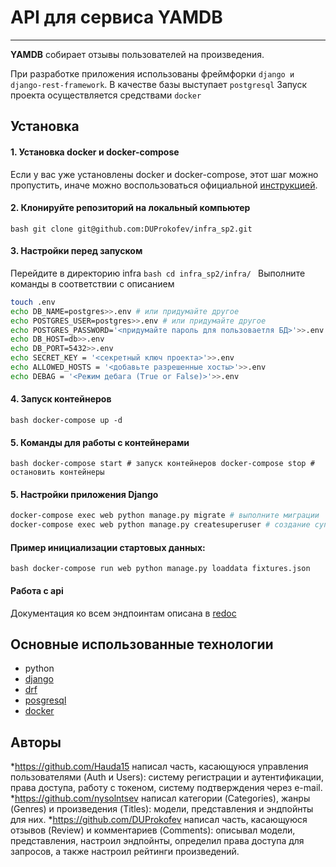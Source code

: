 # API для сервиса YAMDB
___
**YAMDB**  собирает отзывы пользователей на произведения.

При разработке приложения использованы фреймфорки `django и django-rest-framework`. В качестве базы выступает `postgresql`
Запуск проекта осуществляется средствами `docker`

## Установка

#### 1. Установка docker и docker-compose

Если у вас уже установлены docker и docker-compose, этот шаг можно пропустить, иначе можно воспользоваться официальной [инструкцией](https://docs.docker.com/engine/install/).

#### 2. Клонируйте репозиторий на локальный компьютер
`bash
git clone git@github.com:DUProkofev/infra_sp2.git
`

#### 3. Настройки перед запуском
Перейдите в директорию infra
`bash
cd infra_sp2/infra/
`
Выполните команды в соответствии с описанием
```bash
touch .env
echo DB_NAME=postgres>>.env # или придумайте другое
echo POSTGRES_USER=postgres>>.env # или придумайте другое
echo POSTGRES_PASSWORD='<придумайте пароль для пользоваетля БД>'>>.env
echo DB_HOST=db>>.env
echo DB_PORT=5432>>.env
echo SECRET_KEY = '<секретный ключ проекта>'>>.env
echo ALLOWED_HOSTS = '<добавьте разрешенные хосты>'>>.env
echo DEBAG = '<Режим дебага (True or False)>'>>.env
```

#### 4. Запуск контейнеров
`bash
docker-compose up -d
`

#### 5. Команды для работы с контейнерами
`bash
docker-compose start # запуск контейнеров
docker-compose stop # остановить контейнеры
`

#### 5. Настройки приложения Django
```bash
docker-compose exec web python manage.py migrate # выполните миграции
docker-compose exec web python manage.py createsuperuser # создание суперпользователя
```

#### Пример инициализации стартовых данных:
`bash
docker-compose run web python manage.py loaddata fixtures.json
`

#### Работа с api
Документация ко всем эндпоинтам описана в [redoc](localhost/admin/)

## Основные использованные технологии
* python
* [django](https://www.djangoproject.com/)
* [drf](https://www.django-rest-framework.org/)
* [posgresql](https://www.postgresql.org/)
* [docker](https://www.docker.com/)

## Авторы
*https://github.com/Hauda15 написал часть, касающуюся управления пользователями (Auth и Users): систему регистрации и аутентификации, права доступа, работу с токеном, систему подтверждения через e-mail.
*https://github.com/nysolntsev написал категории (Categories), жанры (Genres) и произведения (Titles): модели, представления и эндпойнты для них. *https://github.com/DUProkofev написал часть, касающуюся отзывов (Review) и комментариев (Comments): описывал модели, представления, настроил эндпойнты, определил права доступа для запросов, а также настроил рейтинги произведений.
